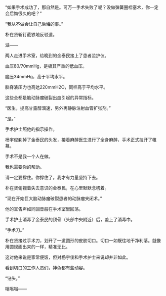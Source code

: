 “如果手术成功了，那自然是。可万一手术失败了呢？没做弹簧圈栓塞术，你一定会后悔很久的吧？”

“我从不做会让自己后悔的事。”

朴在贤斩钉截铁地反驳道。

滋——

两人走进手术室，给晚到的金泰民接上了患者监护仪。

血压80/70mmHg，是极其严重的低血压。

脑压34mmHg，高于平均水平。

脑脊液压力也高达220mmH2O，同样高于平均水平。

这些全都是脑动脉瘤破裂出血引起的异常指标。

“医生，提高甘露醇滴速，另外再静脉注射血管扩张剂。”

“是。”

手术护士照他的指示操作。

杨宇俊剃掉了金泰民的头发，接着麻醉医生进行了全身麻醉，手术正式拉开了帷幕。

手术不是我一个人在做。

我也需要你的帮助。

请一定要撑住。你撑住了，我才有力量坚持下去。

朴在贤俯视着失去意识的金泰民，在心里默默念叨着。

“现在开始巨大脑动脉瘤破裂患者的动脉瘤夹闭术。”

他的宣告声如同回音般在手术室里回荡。

手术护士消毒了金泰民的顶骨（头部中央附近）后，盖上了消毒巾。

“手术刀。”

朴在贤接过手术刀，划开了一道圆形的皮肤切口。切口一如既往地干净利落。就像用圆规画出来的一样，精准无比。

这对他来说是家常便饭，但对杨宇俊和手术护士来说却并非如此。

看到切口的工作人员们，神色都有些动容。

“钻头。”

嗡嗡嗡——